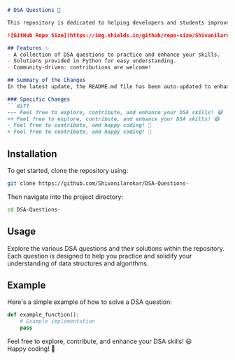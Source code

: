 ```markdown
# DSA Questions 🚀

This repository is dedicated to helping developers and students improve their skills in Data Structures and Algorithms (DSA) through a collection of curated questions and solutions.

![GitHub Repo Size](https://img.shields.io/github/repo-size/Shivanilarokar/DSA-Questions-) ![Contributors](https://img.shields.io/github/contributors/Shivanilarokar/DSA-Questions-) ![Issues](https://img.shields.io/github/issues/Shivanilarokar/DSA-Questions-)

## Features ✨
- A collection of DSA questions to practice and enhance your skills.
- Solutions provided in Python for easy understanding.
- Community-driven: contributions are welcome!

## Summary of the Changes
In the latest update, the README.md file has been auto-updated to enhance clarity and readability. Key changes include the addition of a dedicated features section and improved phrasing in the concluding remarks.

### Specific Changes
```diff
--- Feel free to explore, contribute, and enhance your DSA skills! 😃
++ Feel free to explore, contribute, and enhance your DSA skills! 😃
- Feel free to contribute, and happy coding! 🎉
+ Feel free to contribute, and happy coding! 🎉
```

## Installation
To get started, clone the repository using:
```bash
git clone https://github.com/Shivanilarokar/DSA-Questions-
```
Then navigate into the project directory:
```bash
cd DSA-Questions-
```

## Usage
Explore the various DSA questions and their solutions within the repository. Each question is designed to help you practice and solidify your understanding of data structures and algorithms.

## Example
Here's a simple example of how to solve a DSA question:
```python
def example_function():
    # Example implementation
    pass
```

Feel free to explore, contribute, and enhance your DSA skills! 😃  
Happy coding! 🎉
```